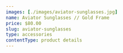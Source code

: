 ```yaml
---
images: [./images/aviator-sunglasses.jpg]
name: Aviator Sunglasses // Gold Frame
price: $80.00
slug: aviator-sunglasses
type: accessories
contentType: product details
---
```

